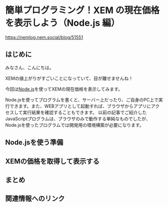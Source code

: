# 簡単プログラミング！XEM の現在価格を表示しよう（Node.js 編）  
https://nemlog.nem.social/blog/51551

## はじめに

みなさん、こんにちは。

XEMの値上がりがすごいことになっていて、目が離せませんね！

今回は[Node.js](https://nodejs.org/ja/about/)を使ってXEMの現在価格を表示してみます。

Node.jsを使ってプログラムを書くと、サーバー上だったり、ご自身のPC上で実行できます。また、WEBアプリとして起動すれば、ブラウザからアプリにアクセスして実行結果を確認することもできます。
以前の記事でご紹介したJavaScriptプログラムは、ブラウザのみで動作する単純なものでしたが、Node.jsを使ったプログラムでは開発用の環境構築が必要になります。

## Node.jsを使う準備

## XEMの価格を取得して表示する

## まとめ

## 関連情報へのリンク


